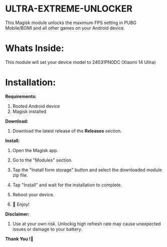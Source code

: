 # ULTRA-EXTREME-UNLOCKER
This Magisk module unlocks the maximum FPS setting in PUBG Mobile/BGMI and all other games on your Android device.

# Whats Inside:
This module will set your device model to 24031PN0DC (Xiaomi 14 Ultra)

# Installation:

**Requirements:**

1. Rooted Android device
2. Magisk installed

**Download:**

1. Download the latest release of the **Releases** section.

**Install:**

1. Open the Magisk app.

2. Go to the "Modules" section.

3. Tap the "Install form storage" button and select the downloaded module zip file.

4. Tap "Install" and wait for the installation to complete.

5. Reboot your device.

6. 👊 Enjoy!

**Disclaimer:**

1. Use at your own risk. Unlockig high refresh rate may cause unexpected issues or damage to your battery.


**Thank You !🫵**
